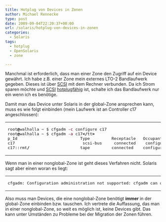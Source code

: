 ```yaml
---
title: Hotplug von Devices in Zonen
author: Michael Rennecke
type: post
date: 2009-09-04T22:20:37+00:00
url: /solaris/hotplug-von-devices-in-zonen
categories:
  - Solaris
tags:
  - hotplug
  - OpenSolaris
  - zone

---
```

Manchmal ist erforderlich, dass man einer Zone den Zugriff auf ein Device gewährt. Ich habe z.B. einer Zone mein externes LTO-2 Bandlaufwerk gegeben. Dieses ist über [SCSI][1] mit dem Rechner verbunden. Da ich Strom sparen möchte und [SCSI][1] [hotplugfähig][2] ist, schalte ich das Bandlaufwerk nur ein wenn ich es benötige.

Damit man das Device unter Solaris in der global-Zone ansprechen kann, muss es wie folgt einbinden (mein Laufwerk ist an Controller c17 angeschlossen):

<div class="wp_syntax">
  <table>
    <tr>
      <td class="code">
        <pre class="bash" style="font-family:monospace;">root<span style="color: #000000; font-weight: bold;">@</span>walhalla ~ $ cfgadm <span style="color: #660033;">-c</span> configure c17
root<span style="color: #000000; font-weight: bold;">@</span>walhalla ~ $ cfgadm <span style="color: #660033;">-a</span> c17<span style="color: #000000; font-weight: bold;">&lt;/</span>tt<span style="color: #000000; font-weight: bold;">&gt;</span>
p_Id                          Type         Receptacle   Occupant     Condition
c17                            scsi-bus     connected    configured   unknown
c17::rmt<span style="color: #000000; font-weight: bold;">/</span><span style="color: #000000;"></span>                     tape         connected    configured   unknown</pre>
      </td>
    </tr>
  </table>
</div>

Wenn man in einer nonglobal-Zone ist geht dieses Verfahren nicht. Solaris sagt aber einen woran es liegt:

<div class="wp_syntax">
  <table>
    <tr>
      <td class="code">
        <pre class="bash" style="font-family:monospace;">cfgadm: Configuration administration not supported: cfgadm can only be run from the global zone</pre>
      </td>
    </tr>
  </table>
</div>

Also muss man Devices, die eine nonglobal-Zone benötigt **immer** in der global-Zone einbinden bzw. tauschen. Ich vertrete die Auffassung, das man in einer nonglobal-Zone, so weit es möglich ist, keine Devices gibt. Das kann unter Umständen zu Probleme bei der Migration der Zonen führen.

 [1]: http://de.wikipedia.org/wiki/Small_Computer_System_Interface
 [2]: http://de.wikipedia.org/wiki/Hot_Swapping
